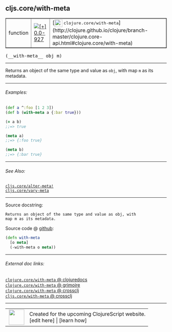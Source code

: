 ## cljs.core/with-meta



 <table border="1">
<tr>
<td>function</td>
<td><a href="https://github.com/cljsinfo/cljs-api-docs/tree/0.0-927"><img valign="middle" alt="[+] 0.0-927" title="Added in 0.0-927" src="https://img.shields.io/badge/+-0.0--927-lightgrey.svg"></a> </td>
<td>
[<img height="24px" valign="middle" src="http://i.imgur.com/1GjPKvB.png"> <samp>clojure.core/with-meta</samp>](http://clojure.github.io/clojure/branch-master/clojure.core-api.html#clojure.core/with-meta)
</td>
</tr>
</table>


 <samp>
(__with-meta__ obj m)<br>
</samp>

---

Returns an object of the same type and value as `obj`, with map `m` as its
metadata.

---

###### Examples:

```clj
(def a ^:foo [1 2 3])
(def b (with-meta a {:bar true}))

(= a b)
;;=> true

(meta a)
;;=> {:foo true}

(meta b)
;;=> {:bar true}
```

---

###### See Also:

[`cljs.core/alter-meta!`](cljs.core_alter-metaBANG.md)<br>
[`cljs.core/vary-meta`](cljs.core_vary-meta.md)<br>

---


Source docstring:

```
Returns an object of the same type and value as obj, with
map m as its metadata.
```


Source code @ [github](https://github.com/clojure/clojurescript/blob/r1586/src/cljs/cljs/core.cljs#L863-L867):

```clj
(defn with-meta
  [o meta]
  (-with-meta o meta))
```

<!--
Repo - tag - source tree - lines:

 <pre>
clojurescript @ r1586
└── src
    └── cljs
        └── cljs
            └── <ins>[core.cljs:863-867](https://github.com/clojure/clojurescript/blob/r1586/src/cljs/cljs/core.cljs#L863-L867)</ins>
</pre>

-->

---



###### External doc links:

[`clojure.core/with-meta` @ clojuredocs](http://clojuredocs.org/clojure.core/with-meta)<br>
[`clojure.core/with-meta` @ grimoire](http://conj.io/store/v1/org.clojure/clojure/1.7.0-beta3/clj/clojure.core/with-meta/)<br>
[`clojure.core/with-meta` @ crossclj](http://crossclj.info/fun/clojure.core/with-meta.html)<br>
[`cljs.core/with-meta` @ crossclj](http://crossclj.info/fun/cljs.core.cljs/with-meta.html)<br>

---

 <table>
<tr><td>
<img valign="middle" align="right" width="48px" src="http://i.imgur.com/Hi20huC.png">
</td><td>
Created for the upcoming ClojureScript website.<br>
[edit here] | [learn how]
</td></tr></table>

[edit here]:https://github.com/cljsinfo/cljs-api-docs/blob/master/cljsdoc/cljs.core_with-meta.cljsdoc
[learn how]:https://github.com/cljsinfo/cljs-api-docs/wiki/cljsdoc-files

<!--

This information was too distracting to show to readers, but I'll leave it
commented here since it is helpful to:

- pretty-print the data used to generate this document
- and show how to retrieve that data



The API data for this symbol:

```clj
{:description "Returns an object of the same type and value as `obj`, with map `m` as its\nmetadata.",
 :ns "cljs.core",
 :name "with-meta",
 :signature ["[obj m]"],
 :history [["+" "0.0-927"]],
 :type "function",
 :related ["cljs.core/alter-meta!" "cljs.core/vary-meta"],
 :full-name-encode "cljs.core_with-meta",
 :source {:code "(defn with-meta\n  [o meta]\n  (-with-meta o meta))",
          :title "Source code",
          :repo "clojurescript",
          :tag "r1586",
          :filename "src/cljs/cljs/core.cljs",
          :lines [863 867]},
 :examples [{:id "f189d4",
             :content "```clj\n(def a ^:foo [1 2 3])\n(def b (with-meta a {:bar true}))\n\n(= a b)\n;;=> true\n\n(meta a)\n;;=> {:foo true}\n\n(meta b)\n;;=> {:bar true}\n```"}],
 :full-name "cljs.core/with-meta",
 :clj-symbol "clojure.core/with-meta",
 :docstring "Returns an object of the same type and value as obj, with\nmap m as its metadata."}

```

Retrieve the API data for this symbol:

```clj
;; from Clojure REPL
(require '[clojure.edn :as edn])
(-> (slurp "https://raw.githubusercontent.com/cljsinfo/cljs-api-docs/catalog/cljs-api.edn")
    (edn/read-string)
    (get-in [:symbols "cljs.core/with-meta"]))
```

-->

